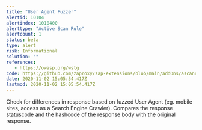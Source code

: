 ```yaml
---
title: "User Agent Fuzzer"
alertid: 10104
alertindex: 1010400
alerttype: "Active Scan Rule"
alertcount: 1
status: beta
type: alert
risk: Informational
solution: ""
references:
   - https://owasp.org/wstg
code: https://github.com/zaproxy/zap-extensions/blob/main/addOns/ascanrulesBeta/src/main/java/org/zaproxy/zap/extension/ascanrulesBeta/UserAgentScanRule.java
date: 2020-11-02 15:05:54.417Z
lastmod: 2020-11-02 15:05:54.417Z
---
```

Check for differences in response based on fuzzed User Agent (eg. mobile sites, access as a Search Engine Crawler). Compares the response statuscode and the hashcode of the response body with the original response.
